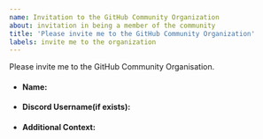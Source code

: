 ```yaml
---
name: Invitation to the GitHub Community Organization
about: invitation in being a member of the community
title: 'Please invite me to the GitHub Community Organization'
labels: invite me to the organization
---
```


Please invite me to the GitHub Community Organisation.

- #### Name:
<!-- Enter your name-->

- #### Discord Username(if exists):<!-- Put down you discord username, if you have-->
<!--https://discord.gg/c6RhGwcP5b (link to chryz-hub discord server, do well to join)-->


- #### Additional Context: <!--Where did you meet chryz?-->


<!--What do you like about this community/ why do you want to join-->


<!-- After raising this issue, wait a bit to get two different messages from the community bot.
These messages would be a guide and also give you some neccesary instructions-->

